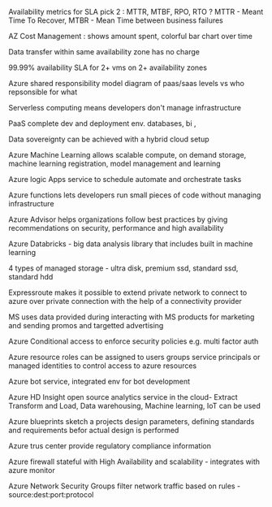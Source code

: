 Availability metrics for SLA  pick 2 : MTTR, MTBF, RPO, RTO ?  MTTR - Meant Time To Recover,  MTBR - Mean Time between business failures 

AZ Cost Management : shows amount spent, colorful bar chart over time

Data transfer within same availability zone has no charge

99.99% availability SLA for 2+ vms on 2+ availability zones

Azure shared responsibility model diagram of paas/saas levels vs who repsonsible for what

Serverless computing means developers don't manage infrastructure

PaaS complete dev and deployment env. databases, bi , 

Data sovereignty can be achieved with a hybrid cloud setup

Azure Machine Learning allows scalable compute, on demand storage, machine learning registration, model management and learning

Azure logic Apps service to schedule automate and orchestrate tasks

Azure functions lets developers run small pieces of code without managing infrastructure

Azure Advisor helps organizations follow best practices by giving recommendations on security, performance and high availability

Azure Databricks - big data analysis library that includes built in machine learning

4 types of managed storage - ultra disk, premium ssd, standard ssd, standard hdd

Expressroute makes it possible to extend private network to connect to azure over private connection with the help of a connectivity provider

MS uses data provided during interacting with MS products for marketing and sending promos and targetted advertising

Azure Conditional access to enforce security policies e.g. multi factor auth

Azure resource roles can be assigned to users groups service principals or managed identities to control access to azure resources

Azure bot service, integrated env for bot development

Azure HD Insight open source analytics service in the cloud- Extract Transform and Load, Data warehousing, Machine learning, IoT can be used

Azure blueprints sketch a projects design parameters, defining standards and requirements befor actual design is performed

Azure trus center provide regulatory compliance information

Azure firewall stateful with High Availability and scalability - integrates with azure monitor

Azure Network Security Groups filter network traffic based on rules - source:dest:port:protocol


